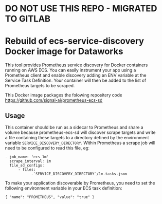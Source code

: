 # DO NOT USE THIS REPO - MIGRATED TO GITLAB

# Rebuild of ecs-service-discovery Docker image for Dataworks

This tool provides Prometheus service discovery for Docker containers running on AWS ECS. You can easily instrument your app using a Prometheus client and enable discovery adding an ENV variable at the Service Task Definition. Your container will then be added to the list of Prometheus targets to be scraped.

This Docker image packages the folowing repositery code https://github.com/signal-ai/prometheus-ecs-sd

## Usage
This container should be run as a sidecar to Prometheus and share a volume because prometheus-ecs-sd will discover scrape targets and write a file containing these
targets to a directory defined by the environment variable `SERVICE_DISCOVERY_DIRECTORY`.
Within Prometheus a scrape job will need to be configured to read this file, eg:
```
- job_name: 'ecs-1m'
  scrape_interval: 1m
  file_sd_configs:
      - files:
            -`SERVICE_DISCOVERY_DIRECTORY`/1m-tasks.json
```

To make your application discoverable by Prometheus, you need to set the following environment variable in your ECS task definition:
```
{ "name": "PROMETHEUS", "value": "true" }
```